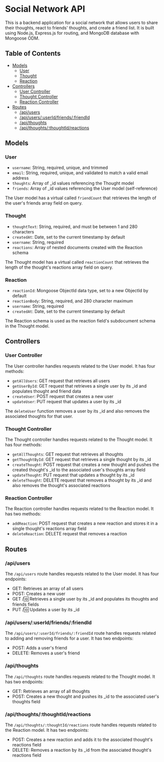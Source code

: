 # Social Network API

This is a backend application for a social network that allows users to share their thoughts, react to friends' thoughts, and create a friend list. It is built using Node.js, Express.js for routing, and MongoDB database with Mongoose ODM.

## Table of Contents
- [Models](#models)
  - [User](#user)
  - [Thought](#thought)
  - [Reaction](#reaction)
- [Controllers](#controllers)
  - [User Controller](#user-controller)
  - [Thought Controller](#thought-controller)
  - [Reaction Controller](#reaction-controller)
- [Routes](#routes)
  - [/api/users](#apiusers)
  - [/api/users/:userId/friends/:friendId](#apiusersuseridfriendsfriendid)
  - [/api/thoughts](#apithoughts)
  - [/api/thoughts/:thoughtId/reactions](#apithoughtsthoughtidreactions)

## Models

### User
- `username`: String, required, unique, and trimmed
- `email`: String, required, unique, and validated to match a valid email address
- `thoughts`: Array of _id values referencing the Thought model
- `friends`: Array of _id values referencing the User model (self-reference)

The User model has a virtual called `friendCount` that retrieves the length of the user's friends array field on query.

### Thought
- `thoughtText`: String, required, and must be between 1 and 280 characters
- `createdAt`: Date, set to the current timestamp by default
- `username`: String, required
- `reactions`: Array of nested documents created with the Reaction schema

The Thought model has a virtual called `reactionCount` that retrieves the length of the thought's reactions array field on query.

### Reaction
- `reactionId`: Mongoose ObjectId data type, set to a new ObjectId by default
- `reactionBody`: String, required, and 280 character maximum
- `username`: String, required
- `createdAt`: Date, set to the current timestamp by default

The Reaction schema is used as the reaction field's subdocument schema in the Thought model.

## Controllers

### User Controller
The User controller handles requests related to the User model. It has four methods:

- `getAllUsers`: GET request that retrieves all users
- `getUserById`: GET request that retrieves a single user by its _id and populates thought and friend data
- `createUser`: POST request that creates a new user
- `updateUser`: PUT request that updates a user by its _id

The `deleteUser` function removes a user by its _id and also removes the associated thoughts for that user.

### Thought Controller
The Thought controller handles requests related to the Thought model. It has four methods:

- `getAllThoughts`: GET request that retrieves all thoughts
- `getThoughtById`: GET request that retrieves a single thought by its _id
- `createThought`: POST request that creates a new thought and pushes the created thought's _id to the associated user's thoughts array field
- `updateThought`: PUT request that updates a thought by its _id
- `deleteThought`: DELETE request that removes a thought by its _id and also removes the thought's associated reactions

### Reaction Controller
The Reaction controller handles requests related to the Reaction model. It has two methods:

- `addReaction`: POST request that creates a new reaction and stores it in a single thought's reactions array field
- `deleteReaction`: DELETE request that removes a reaction

## Routes

### /api/users

The `/api/users` route handles requests related to the User model. It has four endpoints:

- GET: Retrieves an array of all users
- POST: Creates a new user
- GET /:id: Retrieves a single user by its _id and populates its thoughts and friends fields
- PUT /:id: Updates a user by its _id

### /api/users/:userId/friends/:friendId

The `/api/users/:userId/friends/:friendId` route handles requests related to adding and removing friends for a user. It has two endpoints:

- POST: Adds a user's friend
- DELETE: Removes a user's friend

### /api/thoughts

The `/api/thoughts` route handles requests related to the Thought model. It has two endpoints:

- GET: Retrieves an array of all thoughts
- POST: Creates a new thought and pushes its _id to the associated user's thoughts field

### /api/thoughts/:thoughtId/reactions

The `/api/thoughts/:thoughtId/reactions` route handles requests related to the Reaction model. It has two endpoints:

- POST: Creates a new reaction and adds it to the associated thought's reactions field
- DELETE: Removes a reaction by its _id from the associated thought's reactions field
